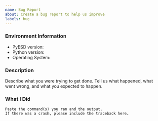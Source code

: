 ```yaml
---
name: Bug Report
about: Create a bug report to help us improve
labels: bug
---
```


<!-- Please search existing issues to avoid creating duplicates. -->

### Environment Information

-   PyESD version:
-   Python version:
-   Operating System:

### Description

Describe what you were trying to get done.
Tell us what happened, what went wrong, and what you expected to happen.

### What I Did

```
Paste the command(s) you ran and the output.
If there was a crash, please include the traceback here.
```
